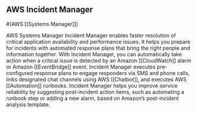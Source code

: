 ## AWS Incident Manager
#(AWS [[Systems Manager]])

AWS Systems Manager Incident Manager enables faster resolution of critical application availability and performance issues. It helps you prepare for incidents with automated response plans that bring the right people and information together. With Incident Manager, you can automatically take action when a critical issue is detected by an Amazon [[CloudWatch]] alarm or Amazon [[EventBridge]] event. Incident Manager executes pre-configured response plans to engage responders via SMS and phone calls, links designated chat channels using AWS [[Chatbot]], and executes AWS [[Automation]] runbooks. Incident Manager helps you improve service reliability by suggesting post-incident action items, such as automating a runbook step or adding a new alarm, based on Amazon’s post-incident analysis template. 